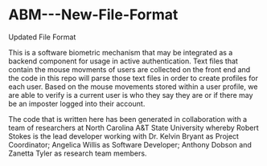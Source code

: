 # ABM---New-File-Format
Updated File Format

This is a software biometric mechanism that may be integrated as a backend component for usage in active authentication.
Text files that contain the mouse movments of users are collected on the front end and the code in this repo will parse
those text files in order to create profiles for each user. Based on the mouse movements stored within a user profile, we are 
able to verify is a current user is who they say they are or if there may be an imposter logged into their account.

The code that is written here has been generated in collaboration with a team of researchers at North Carolina A&T State 
University whereby Robert Stokes is the lead developer working with Dr. Kelvin Bryant as Project Coordinator; Angelica Willis as
Software Developer; Anthony Dobson and Zanetta Tyler as research team members.
